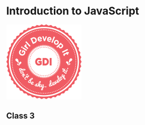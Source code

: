 # Introduction to JavaScript

<img src="lib/img/circle-gdi-logo.png" alt="GDI Logo" class="plain" style="max-height:200px;">

## Class 3